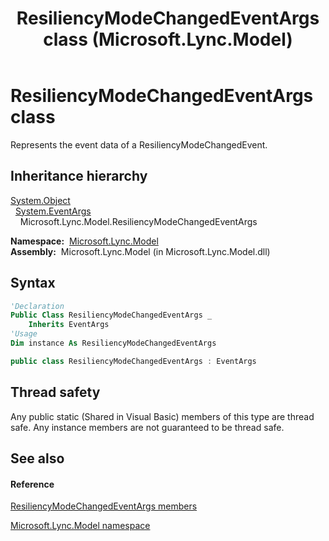 ﻿---
title: ResiliencyModeChangedEventArgs class (Microsoft.Lync.Model)
TOCTitle: ResiliencyModeChangedEventArgs class
ms:assetid: T:Microsoft.Lync.Model.ResiliencyModeChangedEventArgs_DI_3_UC_OCS14MrefLyncWPF
ms:mtpsurl: https://msdn.microsoft.com/en-us/library/microsoft.lync.model.resiliencymodechangedeventargs_di_3_uc_ocs14mreflyncwpf(v=office.15)
ms:contentKeyID: 48596791
ms.date: 07/28/2014
mtps_version: v=office.15
f1_keywords:
- Microsoft.Lync.Model.ResiliencyModeChangedEventArgs
dev_langs:
- CSharp
- JScript
- VB
- other
---

# ResiliencyModeChangedEventArgs class

Represents the event data of a ResiliencyModeChangedEvent.

## Inheritance hierarchy

[System.Object](http://msdn2.microsoft.com/en-us/library/e5kfa45b)  
  [System.EventArgs](http://msdn2.microsoft.com/en-us/library/118wxtk3)  
    Microsoft.Lync.Model.ResiliencyModeChangedEventArgs  

**Namespace:**  [Microsoft.Lync.Model](microsoft-lync-model-namespace_2.md)  
**Assembly:**  Microsoft.Lync.Model (in Microsoft.Lync.Model.dll)

## Syntax

``` vb
'Declaration
Public Class ResiliencyModeChangedEventArgs _
    Inherits EventArgs
'Usage
Dim instance As ResiliencyModeChangedEventArgs
```

``` csharp
public class ResiliencyModeChangedEventArgs : EventArgs
```

## Thread safety

Any public static (Shared in Visual Basic) members of this type are thread safe. Any instance members are not guaranteed to be thread safe.

## See also

#### Reference

[ResiliencyModeChangedEventArgs members](resiliencymodechangedeventargs-members-microsoft-lync-model_2.md)

[Microsoft.Lync.Model namespace](microsoft-lync-model-namespace_2.md)

